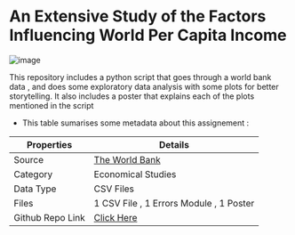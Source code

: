 # An Extensive Study of the Factors Influencing World Per Capita Income

![image](https://github.com/stardustyangel/ADS1-Assignement3/assets/89689459/3a49fb3b-49e1-4bbf-a186-e6c31a3b3a9b)

This repository includes a python script that goes through a world bank data , and does some exploratory data analysis with some plots for better storytelling. It also includes a poster that explains each of the plots mentioned in the script 
- This table sumarises some metadata about this assignement : 
<div align="center">
  
| Properties | Details                                                                                                                                                                                                                                                                                                                                                    |
| ---------- | ---------------------------------------------------------------------------------------------------------------------------------------------------------------------------------------------------------------------------------------------------------------------------------------------------------------------------------------------------------- |
| Source     | [The World Bank](https://datacatalog.worldbank.org/search?q=&sort=last_updated_date%20desc)                                                                                                                                                                                                                                                    
| Category       | Economical Studies                                                                                                                                                                                                                                                                                                                                     |
| Data Type  | CSV Files                                                                                                                                                                                                                                                                                                                                       |
| Files      | 1 CSV File , 1 Errors Module  , 1 Poster                                                                                                                                                                                                                                                                                                                                         |
| Github Repo Link           |   [Click Here](https://github.com/stardustyangel/ADS1-Assignement3.git  )

</div>
